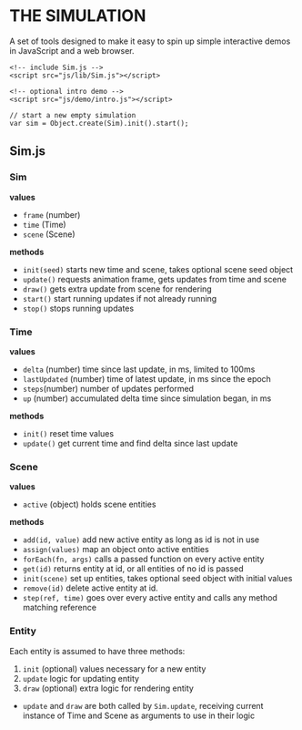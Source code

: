 # THE SIMULATION

A set of tools designed to make it easy to spin up simple interactive demos in JavaScript and a web browser.

``` HTML:
<!-- include Sim.js -->
<script src="js/lib/Sim.js"></script>

<!-- optional intro demo -->
<script src="js/demo/intro.js"></script>
```

``` JS:
// start a new empty simulation 
var sim = Object.create(Sim).init().start();
```


## Sim.js

### Sim

**values**

* `frame` (number)
* `time` (Time)
* `scene` (Scene)

**methods**

* `init(seed)` starts new time and scene, takes optional scene seed object
* `update()` requests animation frame, gets updates from time and scene 
* `draw()` gets extra update from scene for rendering 
* `start()` start running updates if not already running
* `stop()` stops running updates


### Time

**values**

* `delta` (number) time since last update, in ms, limited to 100ms
* `lastUpdated` (number) time of latest update, in ms since the epoch
* `steps`(number) number of updates performed
* `up` (number) accumulated delta time since simulation began, in ms

**methods**

* `init()` reset time values
* `update()` get current time and find delta since last update 


### Scene

**values**

* `active` (object) holds scene entities

**methods**

* `add(id, value)` add new active entity as long as id is not in use
* `assign(values)` map an object onto active entities
* `forEach(fn, args)` calls a passed function on every active entity
* `get(id)` returns entity at id, or all entities of no id is passed
* `init(scene)` set up entities, takes optional seed object with initial values
* `remove(id)` delete active entity at id.
* `step(ref, time)` goes over every active entity and calls any method matching reference


### Entity

Each entity is assumed to have three methods:

1. `init` (optional) values necessary for a new entity
2. `update` logic for updating entity
3. `draw` (optional) extra logic for rendering entity

- `update` and `draw` are both called by `Sim.update`, receiving current instance of Time and Scene as arguments to use in their logic
